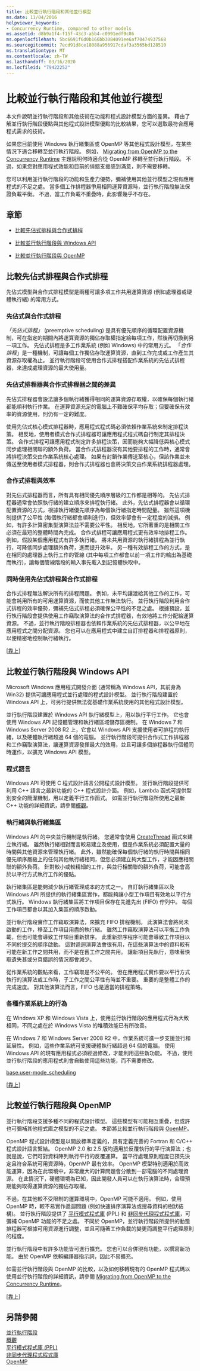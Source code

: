 ```yaml
---
title: 比較並行執行階段和其他並行模型
ms.date: 11/04/2016
helpviewer_keywords:
- Concurrency Runtime, compared to other models
ms.assetid: d8b9a1f4-f15f-43c3-a5b4-c0991edf9c86
ms.openlocfilehash: 5bc6691f6d0b166bb3084091ee6af70474937568
ms.sourcegitcommit: 7ecd91d8ce18088a956917cdaf3a3565bd128510
ms.translationtype: MT
ms.contentlocale: zh-TW
ms.lasthandoff: 03/16/2020
ms.locfileid: "79422252"
---
```

# <a name="comparing-the-concurrency-runtime-to-other-concurrency-models"></a>比較並行執行階段和其他並行模型

本文件說明並行執行階段和其他技術在功能和程式設計模型方面的差異。 藉由了解並行執行階段優點與其他程式設計模型優點的比較結果，您可以選取最符合應用程式需求的技術。

如果您目前使用 Windows 執行緒集區或 OpenMP 等其他程式設計模型，在某些情況下適合移轉至並行執行階段。 例如， [Migrating from OpenMP to the Concurrency Runtime](../../parallel/concrt/migrating-from-openmp-to-the-concurrency-runtime.md) 主題說明何時適合從 OpenMP 移轉至並行執行階段。 不過，如果您對應用程式效能和目前的偵錯支援感到滿意，則不需要移轉。

您可以利用並行執行階段的功能和生產力優勢，彌補使用其他並行模型之現有應用程式的不足之處。 當多個工作排程器爭用相同運算資源時，並行執行階段無法保證負載平衡。 不過，當工作負載不重疊時，此影響幾乎不存在。

## <a name="top"></a> 章節

- [比較先佔式排程與合作式排程](#models)

- [比較並行執行階段與 Windows API](#winapi)

- [比較並行執行階段與 OpenMP](#openmp)

## <a name="models"></a> 比較先佔式排程與合作式排程

先佔式模型與合作式排程模型是兩種可讓多項工作共用運算資源 (例如處理器或硬體執行緒) 的常用方式。

### <a name="preemptive-and-cooperative-scheduling"></a>先佔式與合作式排程

*「先佔式排程」* (preemptive scheduling) 是具有優先順序的循環配置資源機制，可在指定的期間內將運算資源的獨佔存取權指定給每項工作，然後再切換到另一項工作。 先佔式排程是多工作業系統 (例如 Windows) 中的常用方式。 「*合作排程*」是一種機制，可讓每個工作獨佔存取運算資源，直到工作完成或工作產生其資源存取權為止。 並行執行階段可使用合作式排程搭配作業系統的先佔式排程器，來達成處理資源的最大使用量。

### <a name="differences-between-preemptive-and-cooperative-schedulers"></a>先佔式排程器與合作式排程器之間的差異

先佔式排程器會設法讓多個執行緒獲得相同的運算資源存取權，以確保每個執行緒都能順利執行作業。 在運算資源充足的電腦上不難確保平均存取；但要確保有效率的資源使用，則仍有一定的難度。

使用先佔式核心模式排程器時，應用程式程式碼必須依賴作業系統來制定排程決策。 相反地，使用者模式合作式排程器可讓應用程式程式碼自行制定其排程決策。 合作式排程可讓應用程式制定許多排程決策，因而能夠大幅降低與核心模式同步處理相關聯的額外負荷。 當合作式排程器沒有其他要排程的工作時，通常會將排程決策交由作業系統核心處理。 如果有封鎖作業傳送至核心，但該作業並未傳送至使用者模式排程器，則合作式排程器也會將決策交由作業系統排程器處理。

### <a name="cooperative-scheduling-and-efficiency"></a>合作式排程與效率

對先佔式排程器而言，所有具有相同優先順序層級的工作都是相等的。 先佔式排程器通常會依照執行緒的建立順序來排程執行緒。 此外，先佔式排程器會以循環配置資源的方式，根據執行緒優先順序為每個執行緒指定時間配量。 雖然這項機制提供了公平性 (每個執行緒都會順利進行)，但效率卻會有一定程度的減損。 例如，有許多計算密集型演算法並不需要公平性。 相反地，它所著重的是相關工作必須在最短的整體時間內完成。 合作式排程可讓應用程式更有效率地排程工作。 例如，假設某個應用程式有許多執行緒。 將未共用資源的執行緒排程為並行執行，可降低同步處理額外負荷，進而提升效率。 另一種有效排程工作的方式，是在相同的處理器上執行工作的管線 (其中每項工作都會以前一項工作的輸出為基礎而執行)，讓每個管線階段的輸入事先載入到記憶體快取中。

### <a name="using-preemptive-and-cooperative-scheduling-together"></a>同時使用先佔式排程與合作式排程

合作式排程無法解決所有的排程問題。 例如，未平均讓渡給其他工作的工作，可能會耗用所有的可用運算資源，而使其他工作無法執行。 並行執行階段利用合作式排程的效率優勢，彌補先佔式排程必須確保公平性的不足之處。 根據預設，並行執行階段會提供使用工作竊取演算法的合作式排程器，有效地將工作分配給運算資源。 不過，並行執行階段排程器也依賴作業系統的先佔式排程器，以公平地在應用程式之間分配資源。 您也可以在應用程式中建立自訂排程器和排程器原則，以便精密地控制執行緒執行。

[[靠上](#top)]

## <a name="winapi"></a> 比較並行執行階段與 Windows API

Microsoft Windows 應用程式開發介面 (通常稱為 Windows API，其前身為 Win32) 提供可讓應用程式並行處理的程式設計模型。 並行執行階段建置於 Windows API 上，可另行提供無法從基礎作業系統使用的其他程式設計模型。

並行執行階段建置於 Windows API 執行緒模型上，用以執行平行工作。 它也會使用 Windows API 記憶體管理和執行緒區域儲存區機制。 在 Windows 7 和 Windows Server 2008 R2 上，它會以 Windows API 支援使用者可排程的執行緒，以及硬體執行緒超過 64 個的電腦。 並行執行階段可提供合作式工作排程器和工作竊取演算法，讓運算資源發揮最大的效用，並且可讓多個排程器執行個體同時運作，以擴充 Windows API 模型。

### <a name="programming-languages"></a>程式語言

Windows API 可使用 C 程式設計語言公開程式設計模型。 並行執行階段提供可利用 C++ 語言之最新功能的 C++ 程式設計介面。 例如，Lambda 函式可提供型別安全的簡潔機制，用以定義平行工作函式。 如需並行執行階段所使用之最新 C++ 功能的詳細資訊，請參閱[概觀](../../parallel/concrt/asynchronous-message-blocks.md)。

### <a name="threads-and-thread-pools"></a>執行緒與執行緒集區

Windows API 的中央並行機制是執行緒。 您通常會使用 [CreateThread](/windows/win32/api/processthreadsapi/nf-processthreadsapi-createthread) 函式來建立執行緒。 雖然執行緒相對而言較易建立及使用，但是作業系統必須配置大量的時間與其他資源來管理執行緒。 此外，雖然能確保每個執行緒的執行時間與相同優先順序層級上的任何其他執行緒相同，但您必須建立夠大型工作，才能因應相關聯的額外負荷。 針對較小或較精細的工作，與並行相關聯的額外負荷，可能會高於以平行方式執行工作的優點。

執行緒集區是能夠減少執行緒管理成本的方式之一。 自訂執行緒集區以及 Windows API 所提供的執行緒集區實作，都能夠讓小型工作項目有效地以平行方式執行。 Windows 執行緒集區將工作項目保存在先進先出 (FIFO) 佇列中。 每個工作項目都會以其加入集區的順序啟動。

並行執行階段實作工作竊取演算法，來擴充 FIFO 排程機制。 此演算法會將尚未啟動的工作，移至工作項目用盡的執行緒。 雖然工作竊取演算法可以平衡工作負載，但也可能會導致工作項目重新排序。 此重新排序程序可能會導致工作項目以不同於提交的順序啟動。 這對遞迴演算法會很有用，在這些演算法中的資料較有可能在新工作之間共用，而不是在舊工作之間共用。 讓新項目先執行，意味著快取遺失甚或分頁錯誤的情況都會減少。

從作業系統的觀點來看，工作竊取是不公平的。 但在應用程式實作要以平行方式執行的演算法或工作時，子工作之間公平性有時並不重要。 重要的是整體工作的完成速度。 對其他演算法而言，FIFO 也是適當的排程策略。

### <a name="behavior-on-various-operating-systems"></a>各種作業系統上的行為

在 Windows XP 和 Windows Vista 上，使用並行執行階段的應用程式行為大致相同，不同之處在於 Windows Vista 的堆積效能已有所改善。

在 Windows 7 和 Windows Server 2008 R2 中，作業系統可進一步支援並行和延展性。 例如，這些作業系統可支援硬體執行緒超過 64 個的電腦。 使用 Windows API 的現有應用程式必須經過修改，才能利用這些新功能。 不過，使用並行執行階段的應用程式則會自動使用這些功能，而不需要修改。

[base.user-mode_scheduling](/windows/win32/procthread/user-mode-scheduling)

[[靠上](#top)]

## <a name="openmp"></a> 比較並行執行階段與 OpenMP

並行執行階段支援多種不同的程式設計模型。 這些模型有可能相互重疊，但或許也可彌補其他程式庫之模型的不足之處。 本節將比較並行執行階段與 [OpenMP](../../parallel/concrt/comparing-the-concurrency-runtime-to-other-concurrency-models.md#openmp)。

OpenMP 程式設計模型是以開放標準定義的，具有定義完善的 Fortran 和 C/C++ 程式設計語言繫結。 OpenMP 2.0 和 2.5 版均適用於反覆執行的平行演算法；也就是說，它們可對資料陣列執行平行的反覆運算。 當平行處理原則程度已預先決定且符合系統可用資源時，OpenMP 最有效率。 OpenMP 模型特別適用於高效能運算，因為在此環境中，非常龐大的計算問題會分散到一部電腦的不同處理資源。 在此情況下，硬體環境為已知，因此開發人員可以在執行演算法時，合理預期能夠取得運算資源的獨佔存取權。

不過，在其他較不受限制的運算環境中，OpenMP 可能不適用。 例如，使用 OpenMP 時，較不易實作遞迴問題 (例如快速排序演算法或搜尋資料的樹狀結構)。 並行執行階段提供了 [平行模式程式庫](../../parallel/concrt/parallel-patterns-library-ppl.md) (PPL) 和 [非同步代理程式程式庫](../../parallel/concrt/asynchronous-agents-library.md)，可彌補 OpenMP 功能的不足之處。 不同於 OpenMP，並行執行階段所提供的動態排程器可根據可用資源進行調整，並且可隨著工作負載的變更而調整平行處理原則的程度。

並行執行階段中有許多功能皆可進行擴充。 您也可以合併現有功能，以撰寫新功能。 由於 OpenMP 依賴編譯器指示詞，因此不易擴充。

如需並行執行階段與 OpenMP 的比較，以及如何移轉現有的 OpenMP 程式碼以使用並行執行階段的詳細資訊，請參閱 [Migrating from OpenMP to the Concurrency Runtime](../../parallel/concrt/migrating-from-openmp-to-the-concurrency-runtime.md)。

[[靠上](#top)]

## <a name="see-also"></a>另請參閱

[並行執行階段](../../parallel/concrt/concurrency-runtime.md)<br/>
[概觀](../../parallel/concrt/asynchronous-message-blocks.md)<br/>
[平行模式程式庫 (PPL)](../../parallel/concrt/parallel-patterns-library-ppl.md)<br/>
[非同步代理程式程式庫](../../parallel/concrt/asynchronous-agents-library.md)<br/>
[OpenMP](../../parallel/concrt/comparing-the-concurrency-runtime-to-other-concurrency-models.md#openmp)
